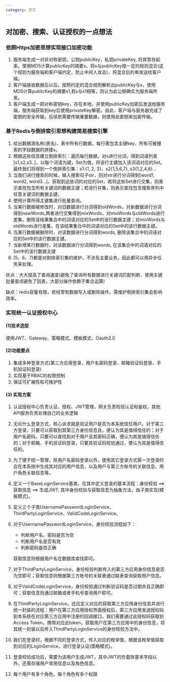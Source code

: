 ```yaml
---
category: 其它
---
```


## 对加密、搜索、认证授权的一点想法

### 依照Https加密思想实现接口加密功能

1. 服务端生成一对非对称密钥，公钥publicKey，私钥privateKey, 将其暂存起来，使用MD5计算publicKey的摘要s，将s与publicKey按一定的规则混合(这个规则为服务端和客户端约定，防止中间人攻击)，将混合后的串发送给客户端。
2. 客户端接收数据后以后，按照约定的混合规则解析出publicKey与s，使用MD5计算publicKey的摘要s1,若s与s1相等，则认为此公钥确实为服务端所发。
3. 客户端生成一把对称密钥key，存在本地，并使用publicKey加密后发送给服务端，服务端获取到key后使用privateKey解密。自此，客户端与服务器完成了密钥的安全传输，后续若需要传输重要数据，则使用此密钥来加密传输。

### 基于Redis与倒排索引思想构建简易搜索引擎

1. 给出数据源名称(表名)，表中所有行数据，每行需包含主键key、所有可被搜索的字段数据的拼接s。
2. 根据这些信息建立倒排索引：遍历每行数据，对s进行分词，得到词语列表[s1,s2,s3..]，以每个词语为键，Set为值，将该行主键加入该词语对应的Set。最终我们将得到一个倒排索引集：s1:{1, 2, 3}，s2{1,5,6,7}, s3{1,2,4,8}...
3. 当我们进行搜索的时候，输入搜索句子str，则对str进行分词得到[word1, word2, word3...]，获取到这些词的对应的Set，若将这些Set进行交集，则表示查找包含所有关键词的数据主键；若进行并集，则表示查找包含搜索序列中任意关键词的数据主键。
4. 使用计算所得主键集进行批量查询。
5. 当某行数据被修改时，对旧数据进行分词得到oldWords，对新数据进行分词得到newWords,两者进行交集得到mixWords，对mixWords与oldWords进行差集，删除该结果集合中的词语对应的Set中的该行数据主键；对mixWords与oldWords进行差集，在该结果集合中的词语对应的Set中的该行数据主键。
6. 当某行数据被删除时，对该数据进行分词得到words, 删除该集合中的词语对应的Set中的该行数据主键。
7. 当新增某行数据时，对该数据进行分词得到words, 在该集合中的词语对应的Set中的该行数据主键
8. (5、6、7)都是对倒排索引集的维护，不涉及主要业务，因此都可以用异步任务来处理。

优点：大大提高了查询速度(避免了查询所有数据进行关键词匹配判断、使用主键批量查询避免了回表，大部分操作依赖于集合运算)

缺点：redis容量有限，若经常有数据写入或删除操作，需维护倒排索引集会影响效率。

### 实现统一认证授权中心

#### (1)技术选型

使用JWT、Gateway、策略模式、模板模式、Oauth2.0

#### (2)功能要点

1. 集成多种登录方式(第三方应用登录、用户名密码登录、邮箱验证码登录、手机验证码登录)
2. 实现基于RBAC的权限控制
3. 保证可扩展性和可维护性

#### (3) 实现方案

1. 认证授权中心负责认证、授权、JWT管理，网关负责校验认证和鉴权，其他API服务负责处理自己的业务逻辑

2. 无论什么登录方式，核心诉求就是验证用户是否为本系统信任用户。对于第三方登录，只要可以获取到其第三方身份信息且，便认为其是值得信任的；对于用户名密码，只要可以查找到对于用户且其密码正确，便认为其是值得信任的；对于邮箱、手机验证码登录，只要其验证码校验通过，便认为其是值得信任的。

3. 为了便于统一管理，除用户名密码登录以外，使用其它登录方式第一次登录时会在本系统中生成其对应的用户信息，以及用户与第三方账号的关联信息、用户角色关联信息等。

4. 定义一个BaseLoginService基类，在其中定义登录的基本流程：身份校验 ==> 获取信息 ==> 生成JWT; 其中身份校验与获取信息为抽象方法，由子类实现(模板模式)。

5. 定义三个子类UsernamePasswordLoginService、ThirdPartyLoginService、ValidCodeLoginService。

6. 对于UsernamePasswordLoginService，身份校验流程如下：

   - 判断用户名、密码是否为空
   - 判断用户名是否有效
   - 判断密码是否正确

   获取信息则根据用户名在数据库查找即可。

7. 对于ThirdPartyLoginService，身份校验判断传入的第三方应用身份信息是否为空即可；获取信息则根据第三方账号的关联表通过联表查询获取用户信息。

8. 对于ValidCodeLoginService，身份校验通过判断验证码是否过期并且正确即可；获取信息则通过邮箱或者手机号查询用户即可。

9. 在ThirdPartyLoginService，还应定义对应的获取第三方应用身份信息并进行统一封装的流程：用户在第三方应用授权界面授权后，第三方应用发送授权码到本系统在对应第三方应用中注册的回调接口，我们需要通过此授权码获取到Access Token，携带对应此token，获取用户在第三方应用中的身份信息，将其统一封装以后传入ThirdPartyLoginService的身份校验方法中。

10. 我们在登录时，根据不同的登录方式，传入对应的枚举值，根据该枚举值获取到对应的LoginService，进行登录认证(策略模式)。

11. 登录校验成功后，需要为该用户生成JWT，其中JWT的负载除基本字段以外，还需存储用户常用信息以及角色信息。

12. 每个用户有多个角色，每个角色有多个权限
